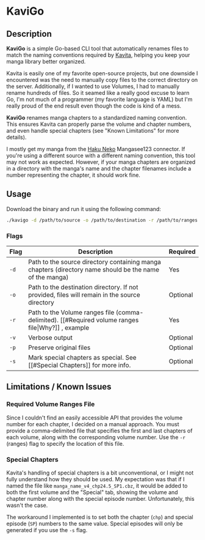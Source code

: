 # KaviGo

## Description
**KaviGo** is a simple Go-based CLI tool that automatically renames files to match the naming conventions required by [Kavita](https://github.com/Kareadita/Kavita), helping you keep your manga library better organized.


Kavita is easily one of my favorite open-source projects, but one downside I encountered was the need to manually copy files to the correct directory on the server. Additionally, if I wanted to use Volumes, I had to manually rename hundreds of files.
So it seamed like a really good excuse to learn Go, I'm not much of a programmer (my favorite language is YAML) but I'm really proud of the end result even though the code is kind of a mess.

**KaviGo** renames manga chapters to a standardized naming convention. This ensures Kavita can properly parse the volume and chapter numbers, and even handle special chapters (see "Known Limitations" for more details).

I mostly get my manga from the [Haku Neko](https://github.com/manga-download/hakuneko) Mangasee123 connector. If you're using a different source with a different naming convention, this tool may not work as expected. However, if your manga chapters are organized in a directory with the manga's name and the chapter filenames include a number representing the chapter, it should work fine.


## Usage

Download the binary and run it using the following command:

```bash
./kavigo -d /path/to/source -o /path/to/destination -r /path/to/ranges.file -v -p
```

### Flags

| Flag | Description                                                                                             | Required |
| ---- | ------------------------------------------------------------------------------------------------------- | -------- |
| `-d` | Path to the source directory containing manga chapters (directory name should be the name of the manga) | Yes      |
| `-o` | Path to the destination directory. If not provided, files will remain in the source directory           | Optional |
| `-r` | Path to the Volume ranges file (comma-delimited). [[#Required volume ranges file\|Why?]] , example      | Yes      |
| `-v` | Verbose output                                                                                          | Optional |
| `-p` | Preserve original files                                                                                 | Optional |
| `-s` | Mark special chapters as special. See [[#Special Chapters]] for more info.                              | Optional |


## Limitations / Known Issues

### Required Volume Ranges File

Since I couldn't find an easily accessible API that provides the volume number for each chapter, I decided on a manual approach. You must provide a comma-delimited file that specifies the first and last chapters of each volume, along with the corresponding volume number. Use the `-r` (ranges) flag to specify the location of this file.

### Special Chapters

Kavita's handling of special chapters is a bit unconventional, or I might not fully understand how they should be used. My expectation was that if I named the file like `manga_name_v4_chp24.5_SP1.cbz`, it would be added to both the first volume and the "Special" tab, showing the volume and chapter number along with the special episode number. Unfortunately, this wasn't the case.

The workaround I implemented is to set both the chapter (`chp`) and special episode (`SP`) numbers to the same value. Special episodes will only be generated if you use the `-s` flag.